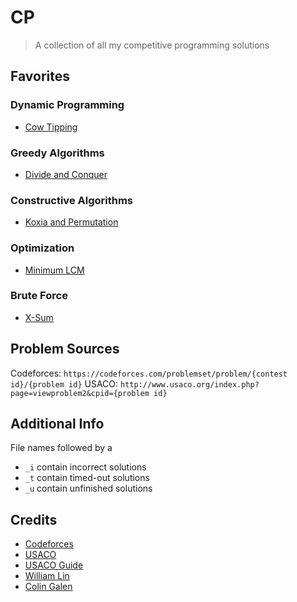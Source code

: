 # CP

> A collection of all my competitive programming solutions

## Favorites

### Dynamic Programming

- [Cow Tipping](https://github.com/mathletedev/cp/blob/main/USACO/689.cpp)

### Greedy Algorithms

- [Divide and Conquer](https://github.com/mathletedev/cp/blob/main/Codeforces/1762A.cpp)

### Constructive Algorithms

- [Koxia and Permutation](https://github.com/mathletedev/cp/blob/main/Codeforces/1770B.cpp)

### Optimization

- [Minimum LCM](https://github.com/mathletedev/cp/blob/main/Codeforces/1765M.cpp)

### Brute Force

- [X-Sum](https://github.com/mathletedev/cp/blob/main/Codeforces/1676D.cpp)

## Problem Sources

Codeforces: `https://codeforces.com/problemset/problem/{contest id}/{problem id}`
USACO: `http://www.usaco.org/index.php?page=viewproblem2&cpid={problem id}`

## Additional Info

File names followed by a
- `_i` contain incorrect solutions
- `_t` contain timed-out solutions
- `_u` contain unfinished solutions

## Credits

- [Codeforces](https://codeforces.com)
- [USACO](http://usaco.org)
- [USACO Guide](https://usaco.guide)
- [William Lin](https://www.youtube.com/channel/UCKuDLsO0Wwef53qdHPjbU2Q)
- [Colin Galen](https://www.youtube.com/c/ColinGalen)
